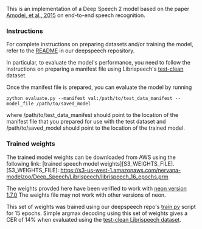 
This is an implementation of a Deep Speech 2 model based on the paper
[Amodei, et al., 2015](https://arxiv.org/pdf/1512.02595v1.pdf) 
on end-to-end speech recognition.


### Instructions

For complete instructions on preparing datasets and/or training the model, refer to the [README](https://github.com/NervanaSystems/deepspeech) in our deepspeech repository. 

In particular, to evaluate the model's performance, you need to follow the instructions on preparing a manifest file using Librispeech's [test-clean](http://www.openslr.org/12/) dataset. 

Once the manifest file is prepared, you can evaluate the model by running 

 ```
 python evaluate.py --manifest val:/path/to/test_data_manifest --model_file /path/to/saved_model
 ```

where /path/to/test_data_manifest should point to the location of the manifest file that you prepared for use with the test dataset and /path/to/saved_model should point to the location of the trained model.


### Trained weights

The trained model weights can be downloaded from AWS using the following link:
[trained speech model weights][S3_WEIGHTS_FILE].
[S3_WEIGHTS_FILE]: https://s3-us-west-1.amazonaws.com/nervana-modelzoo/Deep_Speech/Librispeech/librispeech_16_epochs.prm

The weights provded here have been verified to work with [neon version 1.7.0](https://github.com/NervanaSystems/neon/releases/tag/v1.7.0)
The weights file may not work with other versions of neon.

This set of weights was trained using our deepspeech repo's [train.py](https://github.com/NervanaSystems/deepspeech/blob/master/speech/train.py) script for 15 epochs. Simple argmax decoding using this set of weights gives a CER of 14% when evaluated using the [test-clean Librispeech dataset](http://www.openslr.org/12/). 
